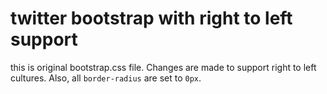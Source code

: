 # twitter bootstrap with right to left support

this is original bootstrap.css file. Changes are made to support right to left cultures. Also, all <code>border-radius</code> are set to <code>0px</code>.

